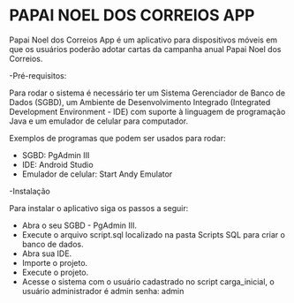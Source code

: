 # PAPAI NOEL DOS CORREIOS APP

Papai Noel dos Correios App é um aplicativo para dispositivos móveis em que os usuários poderão adotar cartas da campanha anual Papai Noel dos Correios. 

-Pré-requisitos:

Para rodar o sistema é necessário ter um Sistema Gerenciador de Banco de Dados (SGBD), um Ambiente de Desenvolvimento Integrado (Integrated Development Environment - IDE) com suporte à linguagem de programação Java e um emulador de celular para computador.

Exemplos de programas que podem ser usados para rodar:

* SGBD: PgAdmin III
* IDE: Android Studio
* Emulador de celular: Start Andy Emulator

-Instalação

Para instalar o aplicativo siga os passos a seguir:

* Abra o seu SGBD - PgAdmin III.
* Execute o arquivo script.sql localizado na pasta Scripts SQL para criar o banco de dados.
* Abra sua IDE.
* Importe o projeto.
* Execute o projeto.
* Acesse o sistema com o usuário cadastrado no script carga_inicial, o usuário administrador é admin senha: admin
